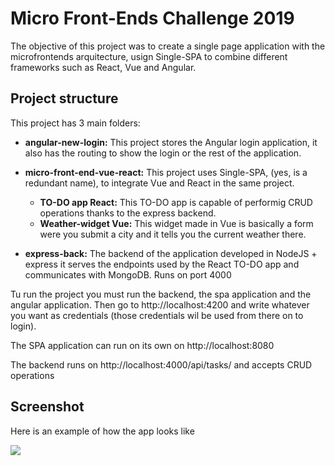 # Micro Front-Ends Challenge 2019
The objective of this project was to create a single page application with the microfrontends arquitecture, usign Single-SPA to combine different frameworks such as React, Vue and Angular. 


## Project structure
This project has 3 main folders:

* __angular-new-login:__ This project stores the Angular login application, it also has the routing to show the login or the rest of the application.
* __micro-front-end-vue-react:__ This project uses Single-SPA, (yes, is a redundant name), to integrate Vue and React in the same project. 
    *   __TO-DO app React:__ This TO-DO app is capable of performig CRUD operations thanks to the express backend.
    *   __Weather-widget Vue:__ This widget made in Vue is basically a form were you submit a city and it tells you the current weather there.

* __express-back:__ The backend of the application developed in NodeJS + express it serves the endpoints used by the React TO-DO app and communicates with MongoDB.
Runs on port 4000

Tu run the project you must run the backend, the spa application and the angular application. Then go to http://localhost:4200 and write whatever you want as credentials (those credentials wil be used from there on to login).

The SPA application can run on its own on http://localhost:8080

The backend runs on http://localhost:4000/api/tasks/ and accepts CRUD operations 

## Screenshot
Here is an example of how the app looks like

![](https://i.imgur.com/0uQSdGI.jpg)

